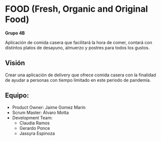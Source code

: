# FOOD (Fresh, Organic and Original Food)
**Grupo 4B**

Aplicación de comida casera que facilitará la hora de comer, contará con distintos platos de desayuno, almuerzo y postres para todos los gustos.
## Visión
Crear una aplicación de delivery que ofrece comida casera con la finalidad de ayudar a personas con tiempo limitado en este periodo de pandemia.

## Equipo:
- Product Owner:  Jaime Gomez Marin
- Scrum Master: Álvaro Motta 
- Development Team:
    - Claudia Ramos
    - Gerardo Ponce
    - Jassyra Espinoza
